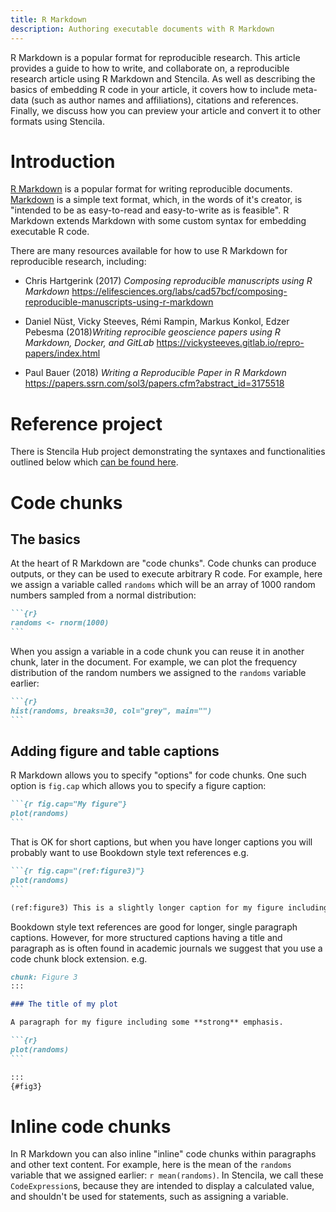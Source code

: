 ```yaml
---
title: R Markdown
description: Authoring executable documents with R Markdown
---
```


R Markdown is a popular format for reproducible research. This article provides a guide to how to write, and collaborate on, a reproducible research article using R Markdown and Stencila. As well as describing the basics of embedding R code in your article, it covers how to include meta-data (such as author names and affiliations), citations and references. Finally, we discuss how you can preview your article and convert it to other formats using Stencila.

# Introduction

[R Markdown](https://rmarkdown.rstudio.com/) is a popular format for writing reproducible documents. [Markdown](https://daringfireball.net/projects/markdown/syntax) is a simple text format, which, in the words of it's creator, is "intended to be as easy-to-read and easy-to-write as is feasible". R Markdown extends Markdown with some custom syntax for embedding executable R code.

There are many resources available for how to use R Markdown for reproducible research, including:

- Chris Hartgerink (2017) _Composing reproducible manuscripts using R Markdown_ https://elifesciences.org/labs/cad57bcf/composing-reproducible-manuscripts-using-r-markdown

- Daniel Nüst, Vicky Steeves, Rémi Rampin, Markus Konkol, Edzer Pebesma (2018)_Writing reprocible geoscience papers using R Markdown, Docker, and GitLab_ https://vickysteeves.gitlab.io/repro-papers/index.html

- Paul Bauer (2018) _Writing a Reproducible Paper in R Markdown_ https://papers.ssrn.com/sol3/papers.cfm?abstract_id=3175518

# Reference project

There is Stencila Hub project demonstrating the syntaxes and functionalities outlined below
which [can be found here](https://hub.stenci.la/stencila/reference-r-markdown/files/rmarkdown.Rmd!details).

# Code chunks

## The basics

At the heart of R Markdown are "code chunks". Code chunks can produce outputs, or they can be used to execute arbitrary R code. For example, here we assign a variable called `randoms` which will be an array of 1000 random numbers sampled from a normal distribution:

````md
```{r}
randoms <- rnorm(1000)
```
````

When you assign a variable in a code chunk you can reuse it in another chunk, later in the document. For example, we can plot the frequency distribution of the random numbers we assigned to the `randoms` variable earlier:

````md
```{r}
hist(randoms, breaks=30, col="grey", main="")
```
````

## Adding figure and table captions

R Markdown allows you to specify "options" for code chunks. One such option is `fig.cap` which allows you to specify a figure caption:

````md
```{r fig.cap="My figure"}
plot(randoms)
```
````

That is OK for short captions, but when you have longer captions you will probably want to use Bookdown style text references e.g.

````md
```{r fig.cap="(ref:figure3)"}
plot(randoms)
```

(ref:figure3) This is a slightly longer caption for my figure including some **strong** emphasis.
````

Bookdown style text references are good for longer, single paragraph captions. However, for more structured captions having a title and paragraph as is often found in academic journals we suggest that you use a code chunk block extension. e.g.

````md
chunk: Figure 3
:::

### The title of my plot

A paragraph for my figure including some **strong** emphasis.

```{r}
plot(randoms)
```

:::
{#fig3}
````

# Inline code chunks

In R Markdown you can also inline "inline" code chunks within paragraphs and other text content. For example, here is the mean of the `randoms` variable that we assigned earlier: `r mean(randoms)`. In Stencila, we call these `CodeExpression`s, because they are intended to display a calculated value, and shouldn't be used for statements, such as assigning a variable.
